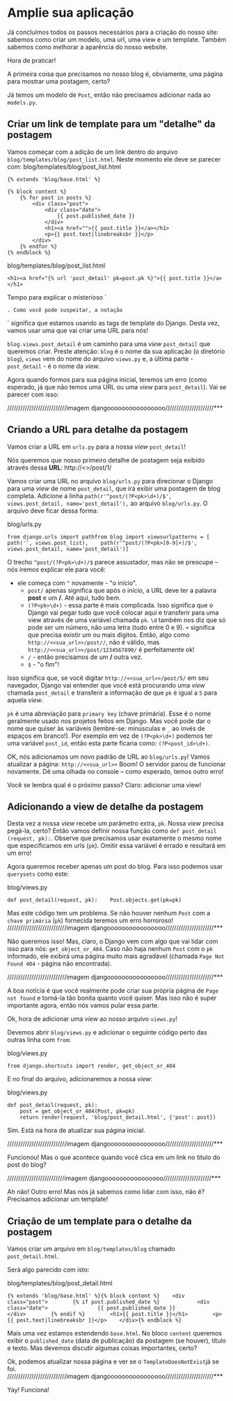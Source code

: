 # Amplie sua aplicação

Já concluímos todos os passos necessários para a criação do nosso site: sabemos como criar um modelo, uma url, uma view e um template. Também sabemos como melhorar a aparência do nosso website.

Hora de praticar!

A primeira coisa que precisamos no nosso blog é, obviamente, uma página para mostrar uma postagem, certo?

Já temos um modelo de `Post`, então não precisamos adicionar nada ao `models.py`.

## Criar um link de template para um "detalhe" da postagem

Vamos começar com a adição de um link dentro do arquivo `blog/templates/blog/post_list.html`. Neste momento ele deve se parecer com: blog/templates/blog/post\_list.html

```markup
{% extends 'blog/base.html' %}

{% block content %}
    {% for post in posts %}
        <div class="post">
            <div class="date">
                {{ post.published_date }}
            </div>
            <h1><a href="">{{ post.title }}</a></h1>
            <p>{{ post.text|linebreaksbr }}</p>
        </div>
    {% endfor %}
{% endblock %}
```

blog/templates/blog/post\_list.html

```markup
<h1><a href="{% url 'post_detail' pk=post.pk %}">{{ post.title }}</a></h1>
```

Tempo para explicar o misterioso \`

`. Como você pode suspeitar, a notação`

\` significa que estamos usando as tags de template do Django. Desta vez, vamos usar uma que vai criar uma URL para nós!

`blog.views.post_detail` é um caminho para uma _view_ `post_detail` que queremos criar. Preste atenção: `blog` é o nome da sua aplicação \(o diretório `blog`\), `views` vem do nome do arquivo `views.py` e, a última parte - `post_detail` - é o nome da _view_.

Agora quando formos para sua página inicial, teremos um erro \(como esperado, já que não temos uma URL ou uma _view_ para `post_detail`\). Vai se parecer com isso:

///////////////////////////imagem djangoooooooooooooooo//////////////////////\*\*\*

## Criando a URL para detalhe da postagem <a id="criando-a-url-para-detalhe-da-postagem"></a>

Vamos criar a URL em `urls.py` para a nossa _view_ `post_detail`!

Nós queremos que nosso primeiro detalhe de postagem seja exibido através dessa **URL**: http://&lt;&gt;/post/1/

Vamos criar uma URL no arquivo `blog/urls.py` para direcionar o Django para uma _view_ de nome `post_detail`, que irá exibir uma postagem de blog completa. Adicione a linha `path(r'^post/(?P<pk>\d+)/$', views.post_detail, name='post_detail'),` ao arquivo `blog/urls.py`. O arquivo deve ficar dessa forma:

blog/urls.py

```text
from django.urls import pathfrom blog import views​urlpatterns = [    path('', views.post_list),    path(r'^post/(?P<pk>[0-9]+)/$', views.post_detail, name='post_detail')]
```

O trecho `^post/(?P<pk>\d+)/$` parece assustador, mas não se preocupe – nós iremos explicar ele para você:

* ele começa com `^` novamente - "o início".
  * `post/` apenas significa que após o início, a URL deve ter a palavra **post** e um **/**. Até aqui, tudo bem.
  * `(?P<pk>\d+)` - essa parte é mais complicada. Isso significa que o Django vai pegar tudo que você colocar aqui e transferir para uma view através de uma variável chamada `pk`. `\d` também nos diz que só pode ser um número, não uma letra \(tudo entre 0 e 9\). `+` significa que precisa existir um ou mais dígitos. Então, algo como `http://<<sua_url>>/post//`, não é válido, mas `http://<<sua_url>>/post/1234567890/` é perfeitamente ok!
  * `/` - então precisamos de um **/** outra vez.
  * `$` - "o fim"!

Isso significa que, se você digitar `http://<<sua_url>>/post/5/` em seu navegador, Django vai entender que você está procurando uma _view_ chamada `post_detail` e transferir a informação de que `pk` é igual a `5` para aquela _view_.

`pk` é uma abreviação para `primary key` \(chave primária\). Esse é o nome geralmente usado nos projetos feitos em Django. Mas você pode dar o nome que quiser às variáveis \(lembre-se: minúsculas e `_` ao invés de espaços em branco!\). Por exemplo em vez de `(?P<pk>\d+)` podemos ter uma variável `post_id`, então esta parte ficaria como: `(?P<post_id>\d+)`.

OK, nós adicionamos um novo padrão de URL ao `blog/urls.py`! Vamos atualizar a página: `http://<<sua_url>>` Boom! O servidor parou de funcionar novamente. Dê uma olhada no console – como esperado, temos outro erro!

Você se lembra qual é o próximo passo? Claro: adicionar uma view!

## Adicionando a view de detalhe da postagem <a id="adicionando-a-view-de-detalhe-da-postagem"></a>

Desta vez a nossa _view_ recebe um parâmetro extra, `pk`. Nossa _view_ precisa pegá-la, certo? Então vamos definir nossa função como `def post_detail (request, pk):`. Observe que precisamos usar exatamente o mesmo nome que especificamos em urls \(`pk`\). Omitir essa variável é errado e resultará em um erro!

Agora queremos receber apenas um post do blog. Para isso podemos usar `querysets` como este:

blog/views.py

```text
def post_detail(request, pk):    Post.objects.get(pk=pk)
```

Mas este código tem um problema. Se não houver nenhum `Post` com a `chave primária` \(`pk`\) fornecida teremos um erro horroroso!  
///////////////////////////imagem djangoooooooooooooooo//////////////////////\*\*\*

Não queremos isso! Mas, claro, o Django vem com algo que vai lidar com isso para nós: `get_object_or_404`. Caso não haja nenhum `Post` com o `pk` informado, ele exibirá uma página muito mais agradável \(chamada `Page Not Found 404` - página não encontrada\).

///////////////////////////imagem djangoooooooooooooooo//////////////////////\*\*\*

A boa notícia é que você realmente pode criar sua própria página de `Page not found` e torná-la tão bonita quanto você quiser. Mas isso não é super importante agora, então nós vamos pular essa parte.

Ok, hora de adicionar uma _view_ ao nosso arquivo `views.py`!

Devemos abrir `blog/views.py` e adicionar o seguinte código perto das outras linha com `from`:

blog/views.py

```text
from django.shortcuts import render, get_object_or_404
```

E no final do arquivo, adicionaremos a nossa _view_:

blog/views.py

```text
def post_detail(request, pk):
    post = get_object_or_404(Post, pk=pk)
    return render(request, 'blog/post_detail.html', {'post': post})
```

Sim. Está na hora de atualizar sua página inicial.

///////////////////////////imagem djangoooooooooooooooo//////////////////////\*\*\*

Funcionou! Mas o que acontece quando você clica em um link no título do post do blog?

//////////////////////////imagem djangoooooooooooooooo//////////////////////\*\*\*

Ah não! Outro erro! Mas nós já sabemos como lidar com isso, não é? Precisamos adicionar um template!

## Criação de um template para o detalhe da postagem <a id="criacao-de-um-template-para-o-detalhe-da-postagem"></a>

Vamos criar um arquivo em `blog/templates/blog` chamado `post_detail.html`.

Será algo parecido com isto:

blog/templates/blog/post\_detail.html

```text
{% extends 'blog/base.html' %}​{% block content %}    <div class="post">        {% if post.published_date %}            <div class="date">                {{ post.published_date }}            </div>        {% endif %}        <h1>{{ post.title }}</h1>        <p>{{ post.text|linebreaksbr }}</p>    </div>{% endblock %}
```

Mais uma vez estamos estendendo `base.html`. No bloco `content` queremos exibir o `published_date` \(data de publicação\) da postagem \(se houver\), título e texto. Mas devemos discutir algumas coisas importantes, certo?

Ok, podemos atualizar nossa página e ver se o `TemplateDoesNotExist`já se foi.  
///////////////////////////imagem djangoooooooooooooooo//////////////////////\*\*\*

Yay! Funciona!

